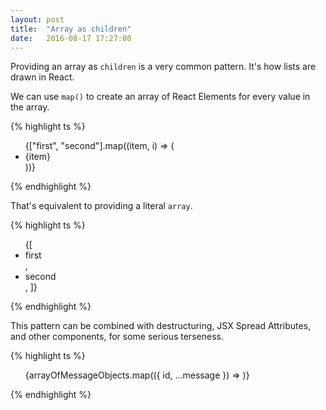 ```yaml
---
layout: post
title:  "Array as children"
date:   2016-08-17 17:27:00
---
```


Providing an array as `children` is a very common pattern. It's how lists are drawn in React.

We can use `map()` to create an array of React Elements for every value in the array.

{% highlight ts %}
<ul>
  {["first", "second"].map((item, i) => (
    <li key={i}>{item}</li>
  ))}
</ul>
{% endhighlight %}

That's equivalent to providing a literal `array`.

{% highlight ts %}
<ul>
  {[
    <li key={0}>first</li>,
    <li key={1}>second</li>,
  ]}
</ul>
{% endhighlight %}

This pattern can be combined with destructuring, JSX Spread Attributes, and other components, for some serious terseness.

{% highlight ts %}
<ul>
  {arrayOfMessageObjects.map(({ id, ...message }) =>
    <Message key={id} {...message} />
  )}
</ul>
{% endhighlight %}